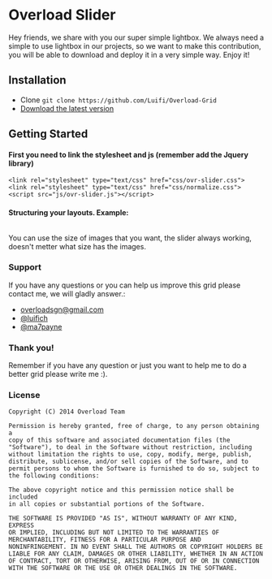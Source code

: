 # Overload Slider

Hey friends, we share with you our super simple lightbox. We always need a simple to use lightbox in our projects, so we want to make this contribution, you will be able to download and deploy it in a very simple way. Enjoy it!


## Installation

-   Clone `git clone https://github.com/Luifi/Overload-Grid`
-   [Download the latest version](master/Overload-Simple-Lightbox.zip)



## Getting Started

#### First you need to link the stylesheet and js (remember add the Jquery library)
```
<link rel="stylesheet" type="text/css" href="css/ovr-slider.css">
<link rel="stylesheet" type="text/css" href="css/normalize.css">
<script src="js/ovr-slider.js"></script>
```

#### Structuring your layouts. Example:
```

```
You can use the size of images that you want, the slider always working, doesn't metter what size has the images. 

### Support
If you have any questions or you can help us improve this grid please contact me, we will gladly answer.:

-   [overloadsgn@gmail.com](mailto:overloadsgn@gmail.com)
-   [@luifich](http://twitter.com/luifich)
-   [@ma7payne](http://twitter.com/ma7payne)

### Thank you!
Remember if you have any question or just you want to help me to do a better grid please write me :).

### License
```
Copyright (C) 2014 Overload Team

Permission is hereby granted, free of charge, to any person obtaining a
copy of this software and associated documentation files (the
"Software"), to deal in the Software without restriction, including
without limitation the rights to use, copy, modify, merge, publish,
distribute, sublicense, and/or sell copies of the Software, and to
permit persons to whom the Software is furnished to do so, subject to
the following conditions:

The above copyright notice and this permission notice shall be included
in all copies or substantial portions of the Software.

THE SOFTWARE IS PROVIDED "AS IS", WITHOUT WARRANTY OF ANY KIND, EXPRESS
OR IMPLIED, INCLUDING BUT NOT LIMITED TO THE WARRANTIES OF
MERCHANTABILITY, FITNESS FOR A PARTICULAR PURPOSE AND
NONINFRINGEMENT. IN NO EVENT SHALL THE AUTHORS OR COPYRIGHT HOLDERS BE
LIABLE FOR ANY CLAIM, DAMAGES OR OTHER LIABILITY, WHETHER IN AN ACTION
OF CONTRACT, TORT OR OTHERWISE, ARISING FROM, OUT OF OR IN CONNECTION
WITH THE SOFTWARE OR THE USE OR OTHER DEALINGS IN THE SOFTWARE.
```
